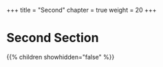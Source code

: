 +++
title = "Second"
chapter = true
weight = 20
+++

# Second Section

{{% children showhidden="false" %}}
